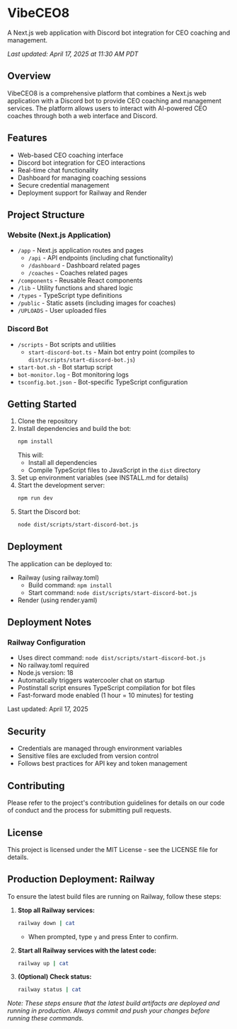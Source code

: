 # VibeCEO8

A Next.js web application with Discord bot integration for CEO coaching and management.

*Last updated: April 17, 2025 at 11:30 AM PDT*

## Overview

VibeCEO8 is a comprehensive platform that combines a Next.js web application with a Discord bot to provide CEO coaching and management services. The platform allows users to interact with AI-powered CEO coaches through both a web interface and Discord.

## Features

- Web-based CEO coaching interface
- Discord bot integration for CEO interactions
- Real-time chat functionality
- Dashboard for managing coaching sessions
- Secure credential management
- Deployment support for Railway and Render

## Project Structure

### Website (Next.js Application)
- `/app` - Next.js application routes and pages
  - `/api` - API endpoints (including chat functionality)
  - `/dashboard` - Dashboard related pages
  - `/coaches` - Coaches related pages
- `/components` - Reusable React components
- `/lib` - Utility functions and shared logic
- `/types` - TypeScript type definitions
- `/public` - Static assets (including images for coaches)
- `/UPLOADS` - User uploaded files

### Discord Bot
- `/scripts` - Bot scripts and utilities
  - `start-discord-bot.ts` - Main bot entry point (compiles to `dist/scripts/start-discord-bot.js`)
- `start-bot.sh` - Bot startup script
- `bot-monitor.log` - Bot monitoring logs
- `tsconfig.bot.json` - Bot-specific TypeScript configuration

## Getting Started

1. Clone the repository
2. Install dependencies and build the bot:
   ```bash
   npm install
   ```
   This will:
   - Install all dependencies
   - Compile TypeScript files to JavaScript in the `dist` directory
3. Set up environment variables (see INSTALL.md for details)
4. Start the development server:
   ```bash
   npm run dev
   ```
5. Start the Discord bot:
   ```bash
   node dist/scripts/start-discord-bot.js
   ```

## Deployment

The application can be deployed to:
- Railway (using railway.toml)
  - Build command: `npm install`
  - Start command: `node dist/scripts/start-discord-bot.js`
- Render (using render.yaml)

## Deployment Notes

### Railway Configuration
- Uses direct command: `node dist/scripts/start-discord-bot.js`
- No railway.toml required
- Node.js version: 18
- Automatically triggers watercooler chat on startup
- Postinstall script ensures TypeScript compilation for bot files
- Fast-forward mode enabled (1 hour = 10 minutes) for testing

Last updated: April 17, 2025

## Security

- Credentials are managed through environment variables
- Sensitive files are excluded from version control
- Follows best practices for API key and token management

## Contributing

Please refer to the project's contribution guidelines for details on our code of conduct and the process for submitting pull requests.

## License

This project is licensed under the MIT License - see the LICENSE file for details.

## Production Deployment: Railway

To ensure the latest build files are running on Railway, follow these steps:

1. **Stop all Railway services:**
   ```bash
   railway down | cat
   ```
   - When prompted, type `y` and press Enter to confirm.

2. **Start all Railway services with the latest code:**
   ```bash
   railway up | cat
   ```

3. **(Optional) Check status:**
   ```bash
   railway status | cat
   ```

_Note: These steps ensure that the latest build artifacts are deployed and running in production. Always commit and push your changes before running these commands._
